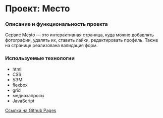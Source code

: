 # Проект: Место

### Описание и функциональность проекта

Сервис Mesto — это интерактивная страница, куда можно добавлять фотографии, удалять их, ставить лайки, редактировать профиль. Также на странице реализована валидация форм.

### Используемые технологии

* html
* CSS
* БЭМ
* flexbox
* grid
* медиазапросы
* JavaScript

[Ссылка на Github Pages](https://marias1403.github.io/mesto/)
